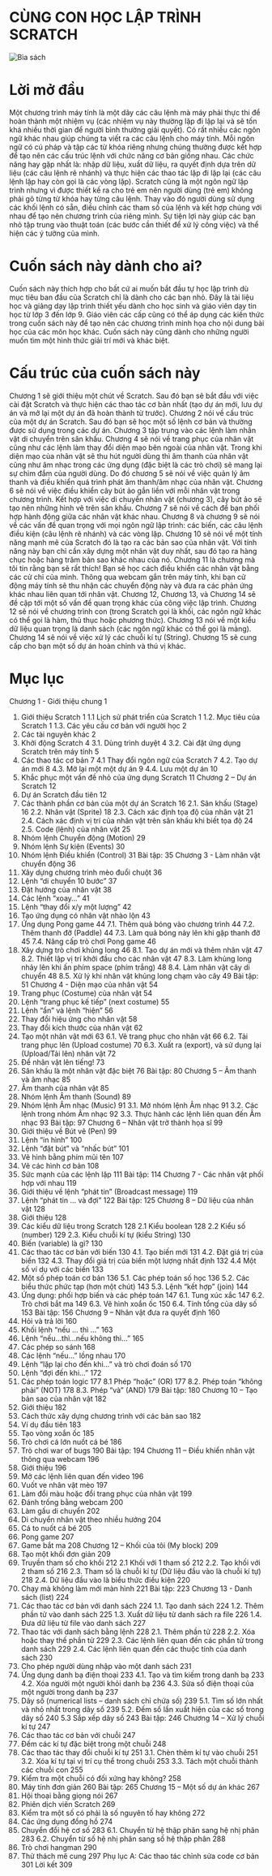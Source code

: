# CÙNG CON HỌC LẬP TRÌNH SCRATCH
![Bìa sách](https://github.com/vuhatran/scratchbook/blob/main/misc/bia%201.jpg)
# Lời mở đầu
Một chương trình máy tính là một dãy các câu lệnh mà máy phải thực thi để hoàn thành một nhiệm vụ (các nhiệm vụ này thường lặp đi lặp lại và sẽ tốn khá nhiều thời gian để người bình thường giải quyết). Có rất nhiều các ngôn ngữ khác nhau giúp chúng ta viết ra các câu lệnh cho máy tính. Mỗi ngôn ngữ có cú pháp và tập các từ khóa riêng nhưng chúng thường được kết hợp để tạo nên các cấu trúc lệnh với chức năng cơ bản giống nhau. Các chức năng hay gặp nhất là: nhập dữ liệu, xuất dữ liệu, ra quyết định dựa trên dữ liệu (các câu lệnh rẽ nhánh) và thực hiện các thao tác lặp đi lặp lại (các câu lệnh lặp hay còn gọi là các vòng lặp). 
Scratch cũng là một ngôn ngữ lập trình nhưng vì được thiết kế ra cho trẻ em nên người dùng (trẻ em) không phải gõ từng từ khóa hay từng câu lệnh. Thay vào đó người dùng sử dụng các khối lệnh có sẵn, điều chỉnh các tham số của lệnh và kết hợp chúng với nhau để tạo nên chương trình của riêng mình. Sự tiện lợi này giúp các bạn nhỏ tập trung vào thuật toán (các bước cần thiết để xử lý công việc) và thể hiện các ý tưởng của mình.

# Cuốn sách này dành cho ai?
Cuốn sách này thích hợp cho bất cứ ai muốn bắt đầu tự học lập trình dù mục tiêu ban đầu của Scratch chỉ là dành cho các bạn nhỏ. Đây là tài liệu học và giảng dạy lập trình thiết yếu dành cho học sinh và giáo viên dạy tin học từ lớp 3 đến lớp 9. Giáo viên các cấp cũng có thể áp dụng các kiến thức trong cuốn sách này để tạo nên các chương trình minh họa cho nội dung bài học của các môn học khác. Cuốn sách này cũng dành cho những người muốn tìm một hình thức giải trí mới và khác biệt.

# Cấu trúc của cuốn sách này
  Chương 1 sẽ giới thiệu một chút về Scratch. Sau đó bạn sẽ bắt đầu với việc cài đặt Scratch và thực hiện các thao tác cơ bản nhất (tạo dự án mới, lưu dự án và mở lại một dự án đã hoàn thành từ trước). 
  Chương 2 nói về cấu trúc của một dự án Scratch. Sau đó bạn sẽ học một số lệnh cơ bản và thường được sử dụng trong các dự án.
  Chương 3 tập trung vào các lệnh làm nhân vật di chuyển trên sân khấu.
  Chương 4 sẽ nói về trang phục của nhân vật cũng như các lệnh làm thay đổi diện mạo bên ngoài của nhân vật. Trong khi diện mạo của nhân vật sẽ thu hút người dùng thì âm thanh của nhân vật cũng như âm nhạc trong các ứng dụng (đặc biệt là các trò chơi) sẽ mang lại sự chìm đắm của người dùng. Do đó chương 5 sẽ nói về việc quản lý âm thanh và điều khiển quá trình phát âm thanh/âm nhạc của nhân vật.
  Chương 6 sẽ nói về việc điều khiển cây bút ảo gắn liền với mỗi nhân vật trong chương trình. Kết hợp với việc di chuyển nhân vật (chương 3), cây bút ảo sẽ tạo nên những hình vẽ trên sân khấu.
  Chương 7 sẽ nói về cách để bạn phối hợp hành động giữa các nhân vật khác nhau.
  Chương 8 và chương 9 sẽ nói về các vấn đề quan trọng với mọi ngôn ngữ lập trình: các biến, các câu lệnh điều kiện (câu lệnh rẽ nhánh) và các vòng lặp.
  Chương 10 sẽ nói về một tính năng mạnh mẽ của Scratch đó là tạo ra các bản sao của nhân vật. Với tính năng này bạn chỉ cần xây dựng một nhân vật duy nhất, sau đó tạo ra hàng chục hoặc hàng trăm bản sao khác nhau của nó. 
  Chương 11 là chương mà tôi tin rằng bạn sẽ rất thích! Bạn sẽ học cách điều khiển các nhân vật bằng các cử chỉ của mình. Thông qua webcam gắn trên máy tính, khi bạn cử động máy tính sẽ thu nhận các chuyển động này và đưa ra các phản ứng khác nhau liên quan tới nhân vật.
  Chương 12, Chương 13, và Chương 14 sẽ đề cập tới một số vấn đề quan trọng khác của công việc lập trình. Chương 12 sẽ nói về chương trình con (trong Scratch gọi là khối, các ngôn ngữ khác có thể gọi là hàm, thủ thục hoặc phương thức). Chương 13 nói về một kiểu dữ liệu quan trọng là danh sách (các ngôn ngữ khác có thể gọi là mảng). Chương 14 sẽ nói về việc xử lý các chuỗi kí tự (String).
Chương 15 sẽ cung cấp cho bạn một số dự án hoàn chỉnh và thú vị khác.

# Mục lục
Chương 1 - Giới thiệu chung	1
1. Giới thiệu Scratch	1
1.1 Lịch sử phát triển của Scratch	1
1.2. Mục tiêu của Scratch	1
1.3. Các yêu cầu cơ bản với người học	2
2. Các tài nguyên khác	2
3. Khởi động Scratch	4
3.1. Dùng trình duyệt	4
3.2. Cài đặt ứng dụng Scratch trên máy tính	5
4. Các thao tác cơ bản	7
4.1 Thay đổi ngôn ngữ của Scratch	7
4.2. Tạo dự án mới	8
4.3. Mở lại một một dự án	9
4.4. Lưu một dự án	10
5. Khắc phục một vấn đề nhỏ của ứng dụng Scratch	11
Chương 2 – Dự án Scratch	12
1. Dự án Scratch đầu tiên	12
2. Các thành phần cơ bản của một dự án Scratch	16
2.1. Sân khấu (Stage)	16
2.2. Nhân vật (Sprite)	18
2.3. Cách xác định tọa độ của nhân vật	21
2.4. Cách xác định vị trí của nhân vật trên sân khấu khi biết tọa độ	24
2.5. Code (lệnh) của nhân vật	25
3. Nhóm lệnh Chuyển động (Motion)	29
4. Nhóm lệnh Sự kiện (Events)	30
5. Nhóm lệnh Điều khiển (Control)	31
Bài tập:	35
Chương 3 - Làm nhân vật chuyển động	36
1. Xây dựng chương trình mèo đuổi chuột	36
2. Lệnh “di chuyển 10 bước”	37
3. Đặt hướng của nhân vật	38
4. Các lệnh “xoay…”	41
5. Lệnh “thay đổi x/y một lượng”	42
6. Tạo ứng dụng có nhân vật nhào lộn	43
7. Ứng dụng Pong game	44
7.1. Thêm quả bóng vào chương trình	44
7.2. Thêm thanh đỡ (Paddle)	44
7.3. Làm quả bóng nảy lên khi gặp thanh đỡ	45
7.4. Nâng cấp trò chơi Pong game	46
8. Xây dựng trò chơi khủng long	46
8.1. Tạo dự án mới và thêm nhân vật	47
8.2. Thiết lập vị trí khởi đầu cho các nhân vật	47
8.3. Làm khủng long nhảy lên khi ấn phím space (phím trắng)	48
8.4. Làm nhân vật cây di chuyển	48
8.5. Xử lý khi nhân vật khủng long chạm vào cây	49
Bài tập:	51
Chương 4 - Diện mạo của nhân vật	54
1. Trang phục (Costume) của nhân vật	54
2. Lệnh “trang phục kế tiếp” (next costume)	55
3. Lệnh “ẩn” và lệnh “hiện”	56
4. Thay đổi hiệu ứng cho nhân vật	58
5. Thay đổi kích thước của nhân vật	62
6. Tạo một nhân vật mới	63
6.1. Vẽ trang phục cho nhân vật	66
6.2. Tải trang phục lên (Upload costume)	70
6.3. Xuất ra (export), và sử dụng lại (Upload/Tải lên) nhân vật	72
7. Để nhân vật lên tiếng!	73
8. Sân khấu là một nhân vật đặc biệt	76
Bài tập:	80
Chương 5 – Âm thanh và âm nhạc	85
1. Âm thanh của nhân vật	85
2. Nhóm lệnh Âm thanh (Sound)	89
3. Nhóm lệnh Âm nhạc (Music)	91
3.1. Mở nhóm lệnh Âm nhạc	91
3.2. Các lệnh trong nhóm Âm nhạc	92
3.3. Thực hành các lệnh liên quan đến Âm nhạc	93
Bài tập:	97
Chương 6 – Nhân vật trở thành họa sĩ	99
1. Giới thiệu về Bút vẽ (Pen)	99
2. Lệnh “in hình”	100
3. Lệnh “đặt bút” và “nhấc bút”	101
4. Vẽ hình bằng phím mũi tên	107
5. Vẽ các hình cơ bản	108
6. Sức mạnh của các lệnh lặp	111
Bài tập:	114
Chương 7 - Các nhân vật phối hợp với nhau	119
1. Giới thiệu về lệnh “phát tin” (Broadcast message)	119
2. Lệnh “phát tin … và đợi”	122
Bài tập:	125
Chương 8 – Dữ liệu của nhân vật	128
1. Giới thiệu	128
2. Các kiểu dữ liệu trong Scratch	128
2.1 Kiểu boolean	128
2.2 Kiểu số (number)	129
2.3. Kiểu chuỗi kí tự (kiểu String)	130
3. Biến (variable) là gì?	130
4. Các thao tác cơ bản với biến	130
4.1. Tạo biến mới	131
4.2. Đặt giá trị của biến	132
4.3. Thay đổi giá trị của biến một lượng nhất định	132
4.4 Một số ví dụ với các biến	133
5. Một số phép toán cơ bản	136
5.1. Các phép toán số học	136
5.2. Các biểu thức phức tạp (hơn một chút)	143
5.3. Lệnh “kết hợp” (join)	144
6. Ứng dụng: phối hợp biến và các phép toán	147
6.1. Tung xúc xắc	147
6.2. Trò chơi bắt ma	149
6.3. Vẽ hình xoắn ốc	150
6.4. Tính tổng của dãy số	153
Bài tập:	156
Chương 9 – Nhân vật đưa ra quyết định	160
1. Hỏi và trả lời	160
2. Khối lệnh “nếu … thì …”	163
3. Lệnh “nếu...thì...nếu không thì…”	165
4. Các phép so sánh	168
5. Các lệnh “nếu…” lồng nhau	170
6. Lệnh “lặp lại cho đến khi…” và trò chơi đoán số	170
7. Lệnh “đợi đến khi…”	172
8. Các phép toán logic	177
8.1 Phép “hoặc” (OR)	177
8.2. Phép toán “không phải” (NOT)	178
8.3. Phép “và” (AND)	179
Bài tập:	180
Chương 10 – Tạo bản sao của nhân vật	182
1. Giới thiệu	182
2. Cách thức xây dựng chương trình với các bản sao	182
3. Ví dụ đầu tiên	183
4. Tạo vòng xoắn ốc	185
5. Trò chơi cá lớn nuốt cá bé	186
6. Trò chơi war of bugs	190
Bài tập:	194
Chương 11 – Điều khiển nhân vật thông qua webcam	196
1. Giới thiệu	196
2. Mở các lệnh liên quan đến video	196
3. Vuốt ve nhân vật mèo	197
4. Làm đổi màu hoặc đổi trang phục của nhân vật	199
5. Đánh trống bằng webcam	200
6. Làm gấu di chuyển	202
7. Di chuyển nhân vật theo nhiều hướng	204
8. Cá to nuốt cá bé	205
9. Pong game	207
10. Game bắt ma	208
Chương 12 – Khối của tôi (My block)	209
1. Tạo một khối đơn giản	209
2. Truyền tham số cho khối	212
2.1 Khối với 1 tham số	212
2.2. Tạo khối với 2 tham số	216
2.3. Tham số là chuỗi kí tự (Dữ liệu đầu vào là chuỗi kí tự)	218
2.4. Dữ liệu đầu vào là biểu thức điều kiện	220
3. Chạy mà không làm mới màn hình	221
Bài tập:	223
Chương 13 - Danh sách (list)	224
1. Các thao tác cơ bản với danh sách	224
1.1. Tạo danh sách	224
1.2. Thêm phần tử vào danh sách	225
1.3. Xuất dữ liệu từ danh sách ra file	226
1.4. Đưa dữ liệu từ file vào danh sách	227
2. Thao tác với danh sách bằng lệnh	228
2.1. Thêm phần tử	228
2.2. Xóa hoặc thay thế phần tử	229
2.3. Các lệnh liên quan đến các phần tử trong danh sách	229
2.4. Các lệnh liên quan đến các thuộc tính của danh sách	230
3. Cho phép người dùng nhập vào một danh sách	231
4. Ứng dụng danh bạ điện thoại	233
4.1. Tạo và tìm kiếm trong danh bạ	233
4.2. Xóa người một người khỏi danh bạ	236
4.3. Sửa số điện thoại của một người trong danh bạ	237
5. Dãy số (numerical lists – danh sách chỉ chứa số)	239
5.1. Tìm số lớn nhất và nhỏ nhất trong dãy số	239
5.2. Đếm số lần xuất hiện của các số trong dãy số	240
5.3 Sắp xếp dãy số	243
Bài tập:	246
Chương 14 – Xử lý chuỗi kí tự	247
1. Các thao tác cơ bản với chuỗi	247
2. Đếm các kí tự đặc biệt trong một chuỗi	248
3. Các thao tác thay đổi chuỗi kí tự	251
3.1. Chèn thêm kí tự vào chuỗi	251
3.2. Xóa kí tự tại vị trí cụ thể trong chuỗi	253
3.3. Tách một chuỗi thành các chuỗi con	255
4. Kiểm tra một chuỗi có đối xứng hay không?	258
5. Máy tính đơn giản	260
Bài tập:	265
Chương 15 – Một số dự án khác	267
1. Hội thoại bằng giọng nói	267
2. Phiên dịch viên Scratch	269
3. Kiểm tra một số có phải là số nguyên tố hay không	272
4. Các ứng dụng đồng hồ	274
6. Chuyển đổi hệ cơ số	283
6.1. Chuyển từ hệ thập phân sang hệ nhị phân	283
6.2. Chuyển từ số hệ nhị phân sang số hệ thập phân	288
7. Trò chơi hangman	290
8. Thử thách mê cung	297
Phụ lục A: Các thao tác chỉnh sửa code cơ bản	301
Lời kết	309

